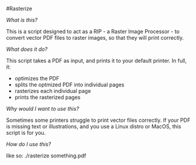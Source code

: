 #Rasterize

*What is this?*

This is a script designed to act as a RIP - a Raster Image Processor - to convert vector PDF files to raster images, so that they will print correctly.

*What does it do?*

This script takes a PDF as input, and prints it to your default printer. In full, it:
 * optimizes the PDF
 * splits the optmized PDF into individual pages
 * rasterizes each individual page
 * prints the rasterized pages

*Why would I want to use this?*

Sometimes some printers struggle to print vector files correctly. If your PDF is missing text or illustrations, and you use a Linux distro or MacOS, this script is for you.

*How do I use this?*

like so: ./rasterize something.pdf
